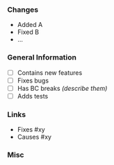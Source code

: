 ### Changes

- Added A
- Fixed B
- ...

### General Information

- [ ] Contains new features
- [ ] Fixes bugs
- [ ] Has BC breaks *(describe them)*
- [ ] Adds tests

### Links

- Fixes #xy
- Causes #xy

### Misc